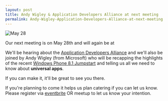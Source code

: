 ```yaml
---
layout: post
title: Andy Wigley & Application Developers Alliance at next meeting
permalink: Andy-Wigley-Application-Developers-Alliance-at-next-meeting
---
```


![May 28](https://mrlacey.github.io/winappsldn/images/London-May28.png)

Our next meeting is on May 28th and will again be at

We'll be hearing about the [Application Developers Alliance](http://appdevelopersalliance.org/) and we'll also be joined by Andy Wigley (from Microsoft) who will be recapping the highlights of the recent [Windows Phone 8.1 Jumpstart](http://channel9.msdn.com/Series/Building-Apps-for-Windows-Phone-8-1) and telling us all we need to know about **universal apps**.

If you can make it, it'll be great to see you there.

If you're planning to come it helps us plan catering if you can let us know. Please register via [eventbrite](http://wpug42.eventbrite.com/) OR meetup to let us know your intention.
